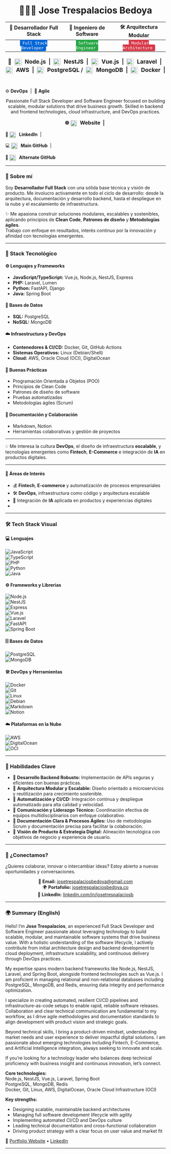 <h1 align="center">👨🏽‍💻 Jose Trespalacios Bedoya</h1>

<div align="center">

| 🚀 Desarrollador Full Stack | 🧠 Ingeniero de Software | 🛠️ Arquitectura Modular |
|:---------------------------:|:-----------------------:|:-----------------------:|
| <kbd style="background:#0366d6; color:#fff; border-radius:4px; padding:3px 8px;">Full Stack Developer</kbd> | <kbd style="background:#28a745; color:#fff; border-radius:4px; padding:3px 8px;">Software Engineer</kbd> | <kbd style="background:#d73a49; color:#fff; border-radius:4px; padding:3px 8px;">Modular Architecture</kbd> |

</div>

<p align="center" style="font-weight: 600; font-size: 1.1rem; line-height: 1.5;">
  🚀&nbsp;
  <img src="https://cdn.jsdelivr.net/gh/devicons/devicon/icons/nodejs/nodejs-original.svg" alt="Node.js" width="22" height="22" style="vertical-align: middle; margin-right: 6px;">
  <strong>Node.js</strong> &nbsp;|&nbsp;
  
  <img src="https://cdn.jsdelivr.net/gh/devicons/devicon/icons/nestjs/nestjs-plain.svg" alt="NestJS" width="22" height="22" style="vertical-align: middle; margin-right: 6px;">
  <strong>NestJS</strong> &nbsp;|&nbsp;
  
  <img src="https://cdn.jsdelivr.net/gh/devicons/devicon/icons/vuejs/vuejs-original.svg" alt="Vue.js" width="22" height="22" style="vertical-align: middle; margin-right: 6px;">
  <strong>Vue.js</strong> &nbsp;|&nbsp;
  
  <img src="https://cdn.jsdelivr.net/gh/devicons/devicon/icons/laravel/laravel-original.svg" alt="Laravel" width="22" height="22" style="vertical-align: middle; margin-right: 6px;">
  <strong>Laravel</strong> &nbsp;|&nbsp;
  
  <img src="https://cdn.jsdelivr.net/gh/devicons/devicon/icons/amazonwebservices/amazonwebservices-plain.svg" alt="AWS" width="22" height="22" style="vertical-align: middle; margin-right: 6px;">
  <strong>AWS</strong> &nbsp;|&nbsp;
  
  <img src="https://cdn.jsdelivr.net/gh/devicons/devicon/icons/postgresql/postgresql-original.svg" alt="PostgreSQL" width="22" height="22" style="vertical-align: middle; margin-right: 6px;">
  <strong>PostgreSQL</strong> /&nbsp;
  
  <img src="https://cdn.jsdelivr.net/gh/devicons/devicon/icons/mongodb/mongodb-original.svg" alt="MongoDB" width="22" height="22" style="vertical-align: middle; margin-right: 6px;">
  <strong>MongoDB</strong> &nbsp;|&nbsp;
  
  <img src="https://cdn.jsdelivr.net/gh/devicons/devicon/icons/docker/docker-original.svg" alt="Docker" width="22" height="22" style="vertical-align: middle; margin-right: 6px;">
  <strong>Docker</strong> &nbsp;|&nbsp;
  
  ⚙️ <strong>DevOps</strong> &nbsp;|&nbsp;
  🔄 <strong>Agile</strong>
</p>

<p align="center">
  Passionate Full Stack Developer and Software Engineer focused on building scalable, modular solutions that drive business growth.  
  Skilled in backend and frontend technologies, cloud infrastructure, and DevOps practices.
</p>

<p align="center" style="font-weight: 600; font-size: 1rem;">
  🌐 
  <a href="https://josetrespalaciosbedoya.co" target="_blank" rel="noopener noreferrer" style="text-decoration: none; color: inherit;">
    <img src="https://cdn.jsdelivr.net/gh/devicons/devicon/icons/google/google-original.svg" alt="Website" width="20" height="20" style="vertical-align: middle; margin-right: 6px;">
    <strong>Website</strong>
  </a> &nbsp;|&nbsp;

  💼 
  <a href="https://www.linkedin.com/in/josetrespalaciosb" target="_blank" rel="noopener noreferrer" style="text-decoration: none; color: inherit;">
    <img src="https://cdn.jsdelivr.net/gh/devicons/devicon/icons/linkedin/linkedin-original.svg" alt="LinkedIn" width="20" height="20" style="vertical-align: middle; margin-right: 6px;">
    <strong>LinkedIn</strong>
  </a> &nbsp;|&nbsp;

  💻 
  <a href="https://github.com/josetrespalacios" target="_blank" rel="noopener noreferrer" style="text-decoration: none; color: inherit;">
    <img src="https://cdn.jsdelivr.net/gh/devicons/devicon/icons/github/github-original.svg" alt="GitHub" width="20" height="20" style="vertical-align: middle; margin-right: 6px;">
    <strong>Main GitHub</strong>
  </a> &nbsp;|&nbsp;

  📂 
  <a href="https://github.com/josetrespalaciosbedoya" target="_blank" rel="noopener noreferrer" style="text-decoration: none; color: inherit;">
    <img src="https://cdn.jsdelivr.net/gh/devicons/devicon/icons/github/github-original.svg" alt="GitHub Alternate" width="20" height="20" style="vertical-align: middle; margin-right: 6px;">
    <strong>Alternate GitHub</strong>
  </a>
</p>

---

### 🚀 Sobre mí

Soy **Desarrollador Full Stack** con una sólida base técnica y visión de producto. Me involucro activamente en todo el ciclo de desarrollo: desde la arquitectura, documentación y desarrollo backend, hasta el despliegue en la nube y el escalamiento de infraestructura.

✨ Me apasiona construir soluciones modulares, escalables y sostenibles, aplicando principios de **Clean Code**, **Patrones de diseño** y **Metodologías ágiles**.  
Trabajo con enfoque en resultados, interés continuo por la innovación y afinidad con tecnologías emergentes.

---

### 🧰 Stack Tecnológico

#### ⚙️ Lenguajes y Frameworks
- **JavaScript/TypeScript:** Vue.js, Node.js, NestJS, Express  
- **PHP:** Laravel, Lumen  
- **Python:** FastAPI, Django  
- **Java:** Spring Boot  

#### 💾 Bases de Datos
- **SQL:** PostgreSQL  
- **NoSQL:** MongoDB  

#### ☁️ Infraestructura y DevOps
- **Contenedores & CI/CD:** Docker, Git, GitHub Actions  
- **Sistemas Operativos:** Linux (Debian/Shell)  
- **Cloud:** AWS, Oracle Cloud (OCI), DigitalOcean  

#### 🧠 Buenas Prácticas
- Programación Orientada a Objetos (POO)  
- Principios de Clean Code  
- Patrones de diseño de software  
- Pruebas automatizadas  
- Metodologías ágiles (Scrum)  

#### 📘 Documentación y Colaboración
- Markdown, Notion  
- Herramientas colaborativas y gestión de proyectos  

---

💡 Me interesa la cultura **DevOps**, el diseño de infraestructura **escalable**, y tecnologías emergentes como **Fintech**, **E-Commerce** e integración de **IA** en productos digitales.

---

#### 🎯 Áreas de Interés
- 💰 **Fintech**, **E-commerce** y automatización de procesos empresariales  
- 🛠️ **DevOps**, infraestructura como código y arquitectura escalable  
- 🤖 Integración de **IA** aplicada en productos y experiencias digitales
- 
---

### 🛠️ Tech Stack Visual

#### 💻 Lenguajes
![JavaScript](https://img.shields.io/badge/-JavaScript-F7DF1E?style=flat&logo=javascript&logoColor=black)  
![TypeScript](https://img.shields.io/badge/-TypeScript-3178C6?style=flat&logo=typescript&logoColor=white)  
![PHP](https://img.shields.io/badge/-PHP-777BB4?style=flat&logo=php&logoColor=white)  
![Python](https://img.shields.io/badge/-Python-3776AB?style=flat&logo=python&logoColor=white)  
![Java](https://img.shields.io/badge/-Java-007396?style=flat&logo=java&logoColor=white)  

#### ⚙️ Frameworks y Librerías
![Node.js](https://img.shields.io/badge/-Node.js-339933?style=flat&logo=node.js&logoColor=white)  
![NestJS](https://img.shields.io/badge/-NestJS-E0234E?style=flat&logo=nestjs&logoColor=white)  
![Express](https://img.shields.io/badge/-Express.js-000000?style=flat&logo=express&logoColor=white)  
![Vue.js](https://img.shields.io/badge/-Vue.js-4FC08D?style=flat&logo=vue.js&logoColor=white)  
![Laravel](https://img.shields.io/badge/-Laravel-FF2D20?style=flat&logo=laravel&logoColor=white)  
![FastAPI](https://img.shields.io/badge/-FastAPI-009688?style=flat&logo=fastapi&logoColor=white)  
![Spring Boot](https://img.shields.io/badge/-SpringBoot-6DB33F?style=flat&logo=spring&logoColor=white)  

#### 🗄️ Bases de Datos
![PostgreSQL](https://img.shields.io/badge/-PostgreSQL-336791?style=flat&logo=postgresql&logoColor=white)  
![MongoDB](https://img.shields.io/badge/-MongoDB-47A248?style=flat&logo=mongodb&logoColor=white)  

#### 🛠️ DevOps y Herramientas
![Docker](https://img.shields.io/badge/-Docker-2496ED?style=flat&logo=docker&logoColor=white)  
![Git](https://img.shields.io/badge/-Git-F05032?style=flat&logo=git&logoColor=white)  
![Linux](https://img.shields.io/badge/-Linux-FCC624?style=flat&logo=linux&logoColor=black)  
![Debian](https://img.shields.io/badge/-Debian-A81D33?style=flat&logo=debian&logoColor=white)  
![Markdown](https://img.shields.io/badge/-Markdown-000000?style=flat&logo=markdown&logoColor=white)  
![Notion](https://img.shields.io/badge/-Notion-000000?style=flat&logo=notion&logoColor=white)  

#### ☁️ Plataformas en la Nube
![AWS](https://img.shields.io/badge/-AWS-232F3E?style=flat&logo=amazon-aws&logoColor=white)  
![DigitalOcean](https://img.shields.io/badge/-DigitalOcean-0080FF?style=flat&logo=digitalocean&logoColor=white)  
![OCI](https://img.shields.io/badge/-Oracle_Cloud-F80000?style=flat&logo=oracle&logoColor=white)  

---

### 🧠 Habilidades Clave

- 🔹 **Desarrollo Backend Robusto:** Implementación de APIs seguras y eficientes con buenas prácticas.  
- 🔹 **Arquitectura Modular y Escalable:** Diseño orientado a microservicios y reutilización para crecimiento sostenible.  
- 🔹 **Automatización y CI/CD:** Integración continua y despliegue automatizado para alta calidad y velocidad.  
- 🔹 **Comunicación y Liderazgo Técnico:** Coordinación efectiva de equipos multidisciplinarios con enfoque colaborativo.  
- 🔹 **Documentación Clara & Procesos Ágiles:** Uso de metodologías Scrum y documentación precisa para facilitar la colaboración.  
- 🔹 **Visión de Producto & Estrategia Digital:** Alineación tecnológica con objetivos de negocio y experiencia de usuario.  

---

### 📩 ¿Conectamos?

¿Quieres colaborar, innovar o intercambiar ideas? Estoy abierto a nuevas oportunidades y conversaciones.

<div align="center">

📧 **Email:** [josetrespalaciosbedoya@gmail.com](mailto:josetrespalaciosbedoya@gmail.com)  
🌍 **Portafolio:** [josetrespalaciosbedoya.co](https://josetrespalaciosbedoya.co)  
💼 **LinkedIn:** [linkedin.com/in/josetrespalaciosb](https://www.linkedin.com/in/josetrespalaciosb)

</div>

---
### 🌍 Summary (English)

Hello! I’m **Jose Trespalacios**, an experienced Full Stack Developer and Software Engineer passionate about leveraging technology to build scalable, modular, and maintainable software systems that drive business value. With a holistic understanding of the software lifecycle, I actively contribute from initial architecture design and backend development to cloud deployment, infrastructure scalability, and continuous delivery through DevOps practices.

My expertise spans modern backend frameworks like Node.js, NestJS, Laravel, and Spring Boot, alongside frontend technologies such as Vue.js. I am proficient in managing relational and non-relational databases including PostgreSQL, MongoDB, and Redis, ensuring data integrity and performance optimization.

I specialize in creating automated, resilient CI/CD pipelines and infrastructure-as-code setups to enable rapid, reliable software releases. Collaboration and clear technical communication are fundamental to my workflow, as I drive agile methodologies and documentation standards to align development with product vision and strategic goals.

Beyond technical skills, I bring a product-driven mindset, understanding market needs and user experience to deliver impactful digital solutions. I am passionate about emerging technologies including Fintech, E-Commerce, and Artificial Intelligence integration, always seeking to innovate and scale.

If you’re looking for a technology leader who balances deep technical proficiency with business insight and continuous innovation, let’s connect.

**Core technologies:**  
Node.js, NestJS, Vue.js, Laravel, Spring Boot  
PostgreSQL, MongoDB, Redis  
Docker, Git, Linux, AWS, DigitalOcean, Oracle Cloud Infrastructure (OCI)

**Key strengths:**  
- Designing scalable, maintainable backend architectures  
- Managing full software development lifecycle with agility  
- Implementing automated CI/CD and DevOps culture  
- Leading technical documentation and cross-functional collaboration  
- Driving product strategy with a clear focus on user value and market fit

🔗 [Portfolio Website](https://josetrespalaciosbedoya.co) • [LinkedIn](https://www.linkedin.com/in/josetrespalaciosb)

---
